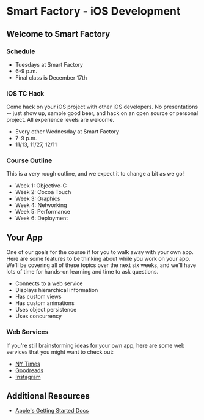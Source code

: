 # Smart Factory - iOS Development

## Welcome to Smart Factory

### Schedule

* Tuesdays at Smart Factory
* 6-9 p.m.
* Final class is December 17th

### iOS TC Hack

Come hack on your iOS project with other iOS developers. No presentations -- just show up, sample good beer, and hack on an open source or personal project. All experience levels are welcome.

* Every other Wednesday at Smart Factory
* 7-9 p.m.
* 11/13, 11/27, 12/11

### Course Outline

This is a very rough outline, and we expect it to change a bit as we go!

* Week 1: Objective-C
* Week 2: Cocoa Touch
* Week 3: Graphics
* Week 4: Networking
* Week 5: Performance
* Week 6: Deployment

## Your App

One of our goals for the course if for you to walk away with your own app. Here are some features to be thinking about while you work on your app. We'll be covering all of these topics over the next six weeks, and we'll have lots of time for hands-on learning and time to ask questions.

* Connects to a web service
* Displays hierarchical information
* Has custom views
* Has custom animations
* Uses object persistence
* Uses concurrency

### Web Services

If you're still brainstorming ideas for your own app, here are some web services that you might want to check out:


* [NY Times](http://developer.nytimes.com/docs)
* [Goodreads](http://www.goodreads.com/api)
* [Instagram](http://instagram.com/developer)

## Additional Resources

* [Apple's Getting Started Docs](https://developer.apple.com/library/ios/referencelibrary/GettingStarted/RoadMapiOS/index.html)

